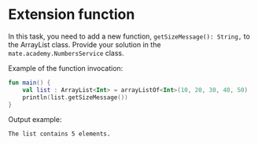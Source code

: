 # Extension function

In this task, you need to add a new function, `getSizeMessage(): String,` to the ArrayList class. 
Provide your solution in the `mate.academy.NumbersService` class.

Example of the function invocation:
```kotlin
fun main() {
    val list : ArrayList<Int> = arrayListOf<Int>(10, 20, 30, 40, 50)
    println(list.getSizeMessage())
}
```

Output example:

```
The list contains 5 elements.
```
